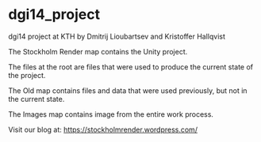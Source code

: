 dgi14_project
=============

dgi14 project at KTH by Dmitrij Lioubartsev and Kristoffer Hallqvist


The Stockholm Render map contains the Unity project.

The files at the root are files that were used to produce the current state of the project.

The Old map contains files and data that were used previously, but not in the current state.

The Images map contains image from the entire work process.


Visit our blog at:
https://stockholmrender.wordpress.com/


